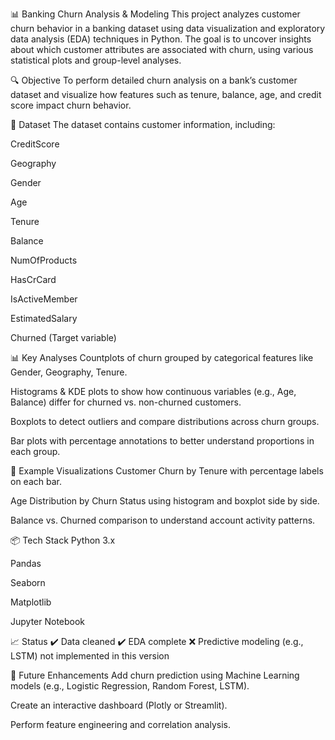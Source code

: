 📊 Banking Churn Analysis & Modeling
This project analyzes customer churn behavior in a banking dataset using data visualization and exploratory data analysis (EDA) techniques in Python. The goal is to uncover insights about which customer attributes are associated with churn, using various statistical plots and group-level analyses.

🔍 Objective
To perform detailed churn analysis on a bank’s customer dataset and visualize how features such as tenure, balance, age, and credit score impact churn behavior.

📁 Dataset
The dataset contains customer information, including:

CreditScore

Geography

Gender

Age

Tenure

Balance

NumOfProducts

HasCrCard

IsActiveMember

EstimatedSalary

Churned (Target variable)

📊 Key Analyses
Countplots of churn grouped by categorical features like Gender, Geography, Tenure.

Histograms & KDE plots to show how continuous variables (e.g., Age, Balance) differ for churned vs. non-churned customers.

Boxplots to detect outliers and compare distributions across churn groups.

Bar plots with percentage annotations to better understand proportions in each group.

📌 Example Visualizations
Customer Churn by Tenure with percentage labels on each bar.

Age Distribution by Churn Status using histogram and boxplot side by side.

Balance vs. Churned comparison to understand account activity patterns.

📦 Tech Stack
Python 3.x

Pandas

Seaborn

Matplotlib

Jupyter Notebook

📈 Status
✔️ Data cleaned
✔️ EDA complete
❌ Predictive modeling (e.g., LSTM) not implemented in this version

🔮 Future Enhancements
Add churn prediction using Machine Learning models (e.g., Logistic Regression, Random Forest, LSTM).

Create an interactive dashboard (Plotly or Streamlit).

Perform feature engineering and correlation analysis.

